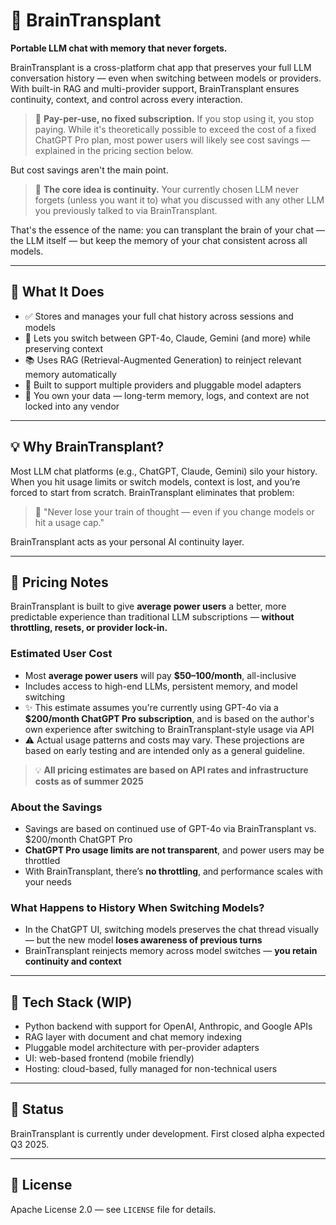 # 🧠 BrainTransplant

**Portable LLM chat with memory that never forgets.**

BrainTransplant is a cross-platform chat app that preserves your full LLM conversation history — even when switching between models or providers. With built-in RAG and multi-provider support, BrainTransplant ensures continuity, context, and control across every interaction.

> 📅 **Pay-per-use, no fixed subscription.** If you stop using it, you stop paying. While it's theoretically possible to exceed the cost of a fixed ChatGPT Pro plan, most power users will likely see cost savings — explained in the pricing section below.

But cost savings aren't the main point.

> 🧠 **The core idea is continuity.** Your currently chosen LLM never forgets (unless you want it to) what you discussed with any other LLM you previously talked to via BrainTransplant.

That's the essence of the name: you can transplant the brain of your chat — the LLM itself — but keep the memory of your chat consistent across all models.

---

## 🚀 What It Does
- ✅ Stores and manages your full chat history across sessions and models
- 🔄 Lets you switch between GPT-4o, Claude, Gemini (and more) while preserving context
- 📚 Uses RAG (Retrieval-Augmented Generation) to reinject relevant memory automatically
- 🧩 Built to support multiple providers and pluggable model adapters
- 🔐 You own your data — long-term memory, logs, and context are not locked into any vendor

---

## 💡 Why BrainTransplant?
Most LLM chat platforms (e.g., ChatGPT, Claude, Gemini) silo your history. When you hit usage limits or switch models, context is lost, and you’re forced to start from scratch. BrainTransplant eliminates that problem:

> 💬 "Never lose your train of thought — even if you change models or hit a usage cap."

BrainTransplant acts as your personal AI continuity layer.

---

## 💸 Pricing Notes
BrainTransplant is built to give **average power users** a better, more predictable experience than traditional LLM subscriptions — **without throttling, resets, or provider lock-in.**

### Estimated User Cost
- Most **average power users** will pay **$50–100/month**, all-inclusive
- Includes access to high-end LLMs, persistent memory, and model switching
- ✨ This estimate assumes you're currently using GPT-4o via a **$200/month ChatGPT Pro subscription**, and is based on the author's own experience after switching to BrainTransplant-style usage via API
- ⚠️ Actual usage patterns and costs may vary. These projections are based on early testing and are intended only as a general guideline.

> 💡 **All pricing estimates are based on API rates and infrastructure costs as of summer 2025**

### About the Savings
- Savings are based on continued use of GPT-4o via BrainTransplant vs. $200/month ChatGPT Pro
- **ChatGPT Pro usage limits are not transparent**, and power users may be throttled
- With BrainTransplant, there’s **no throttling**, and performance scales with your needs

### What Happens to History When Switching Models?
- In the ChatGPT UI, switching models preserves the chat thread visually — but the new model **loses awareness of previous turns**
- BrainTransplant reinjects memory across model switches — **you retain continuity and context**

---

## 🔧 Tech Stack (WIP)
- Python backend with support for OpenAI, Anthropic, and Google APIs
- RAG layer with document and chat memory indexing
- Pluggable model architecture with per-provider adapters
- UI: web-based frontend (mobile friendly)
- Hosting: cloud-based, fully managed for non-technical users

---

## 📅 Status
BrainTransplant is currently under development. First closed alpha expected Q3 2025.

---

## 📜 License
Apache License 2.0 — see `LICENSE` file for details.
